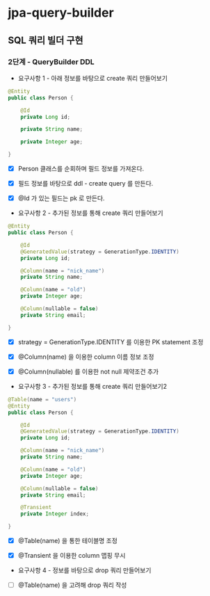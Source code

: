 # jpa-query-builder

## SQL 쿼리 빌더 구현

### 2단계 - QueryBuilder DDL

- 요구사항 1 - 아래 정보를 바탕으로 create 쿼리 만들어보기
```java
@Entity
public class Person {

    @Id
    private Long id;

    private String name;

    private Integer age;

}
```
- [x] Person 클래스를 순회하며 필드 정보를 가져온다.
- [x] 필드 정보를 바탕으로 ddl - create query 를 만든다.
- [x] @Id 가 있는 필드는 pk 로 만든다.


- 요구사항 2 - 추가된 정보를 통해 create 쿼리 만들어보기
```java
@Entity
public class Person {

    @Id
    @GeneratedValue(strategy = GenerationType.IDENTITY)
    private Long id;

    @Column(name = "nick_name")
    private String name;

    @Column(name = "old")
    private Integer age;

    @Column(nullable = false)
    private String email;

}
```
- [x] strategy = GenerationType.IDENTITY 를 이용한 PK statement 조정
- [x] @Column(name) 을 이용한 column 이름 정보 조정
- [x] @Column(nullable) 를 이용한 not null 제약조건 추가


- 요구사항 3 - 추가된 정보를 통해 create 쿼리 만들어보기2
```java
@Table(name = "users")
@Entity
public class Person {

    @Id
    @GeneratedValue(strategy = GenerationType.IDENTITY)
    private Long id;

    @Column(name = "nick_name")
    private String name;

    @Column(name = "old")
    private Integer age;

    @Column(nullable = false)
    private String email;

    @Transient
    private Integer index;

}
```
- [x] @Table(name) 을 통한 테이블명 조정
- [x] @Transient 을 이용한 column 맵핑 무시


- 요구사항 4 - 정보를 바탕으로 drop 쿼리 만들어보기
- [ ] @Table(name) 을 고려해 drop 쿼리 작성

